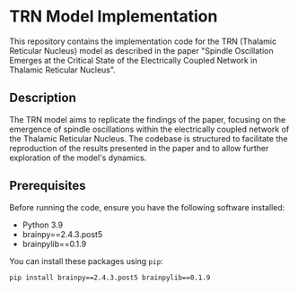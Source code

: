 # TRN Model Implementation

This repository contains the implementation code for the TRN (Thalamic Reticular Nucleus) model as described in the paper "Spindle Oscillation Emerges at the Critical State of the Electrically Coupled Network in Thalamic Reticular Nucleus".

## Description

The TRN model aims to replicate the findings of the paper, focusing on the emergence of spindle oscillations within the electrically coupled network of the Thalamic Reticular Nucleus. The codebase is structured to facilitate the reproduction of the results presented in the paper and to allow further exploration of the model's dynamics.

## Prerequisites

Before running the code, ensure you have the following software installed:

- Python 3.9
- brainpy==2.4.3.post5
- brainpylib==0.1.9

You can install these packages using `pip`:

```bash
pip install brainpy==2.4.3.post5 brainpylib==0.1.9

